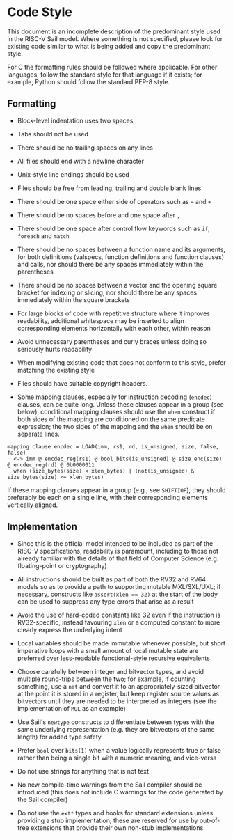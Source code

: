 Code Style
==========

This document is an incomplete description of the predominant style used in the
RISC-V Sail model.
Where something is not specified, please look for existing code similar to what
is being added and copy the predominant style.

For C the formatting rules should be followed where applicable.
For other languages, follow the standard style for that language if it exists;
for example, Python should follow the standard PEP-8 style.

Formatting
----------

* Block-level indentation uses two spaces

* Tabs should not be used

* There should be no trailing spaces on any lines

* All files should end with a newline character

* Unix-style line endings should be used

* Files should be free from leading, trailing and double blank lines

* There should be one space either side of operators such as `=` and `+`

* There should be no spaces before and one space after `,`

* There should be one space after control flow keywords such as `if`, `foreach`
  and `match`

* There should be no spaces between a function name and its arguments, for both
  definitions (valspecs, function definitions and function clauses) and calls,
  nor should there be any spaces immediately within the parentheses

* There should be no spaces between a vector and the opening square bracket for
  indexing or slicing, nor should there be any spaces immediately within the
  square brackets

* For large blocks of code with repetitive structure where it improves
  readability, additional whitespace may be inserted to align corresponding
  elements horizontally with each other, within reason

* Avoid unnecessary parentheses and curly braces unless doing so seriously
  hurts readability

* When modifying existing code that does not conform to this style, prefer
  matching the existing style

* Files should have suitable copyright headers.

* Some mapping clauses, especially for instruction decoding (`encdec`)
  clauses, can be quite long.  Unless these clauses appear in a group
  (see below), conditional mapping clauses should use the `when`
  construct if both sides of the mapping are conditioned on the same
  predicate expression; the two sides of the mapping and the `when`
  should be on separate lines.

```
mapping clause encdec = LOAD(imm, rs1, rd, is_unsigned, size, false, false)
  <-> imm @ encdec_reg(rs1) @ bool_bits(is_unsigned) @ size_enc(size) @ encdec_reg(rd) @ 0b0000011
  when (size_bytes(size) < xlen_bytes) | (not(is_unsigned) & size_bytes(size) <= xlen_bytes)
```

  If these mapping clauses appear in a group (e.g., see `SHIFTIOP`),
  they should preferably be each on a single line, with their
  corresponding elements vertically aligned.

Implementation
--------------

* Since this is the official model intended to be included as part of the
  RISC-V specifications, readability is paramount, including to those not
  already familiar with the details of that field of Computer Science (e.g.
  floating-point or cryptography)

* All instructions should be built as part of both the RV32 and RV64 models so
  as to provide a path to supporting mutable MXL/SXL/UXL; if necessary,
  constructs like `assert(xlen == 32)` at the start of the body can be
  used to suppress any type errors that arise as a result

* Avoid the use of hard-coded constants like 32 even if the instruction is
  RV32-specific, instead favouring `xlen` or a computed constant to
  more clearly express the underlying intent

* Local variables should be made immutable whenever possible, but short
  imperative loops with a small amount of local mutable state are preferred
  over less-readable functional-style recursive equivalents

* Choose carefully between integer and bitvector types, and avoid multiple
  round-trips between the two; for example, if counting something, use a `nat`
  and convert it to an appropriately-sized bitvector at the point it is stored
  in a register, but keep register source values as bitvectors until they are
  needed to be interpreted as integers (see the implementation of `MUL` as an
  example)

* Use Sail's `newtype` constructs to differentiate between types with
  the same underlying representation (e.g. they are bitvectors of the
  same length) for added type safety

* Prefer `bool` over `bits(1)` when a value logically represents true or false
  rather than being a single bit with a numeric meaning, and vice-versa

* Do not use strings for anything that is not text

* No new compile-time warnings from the Sail compiler should be introduced
  (this does not include C warnings for the code generated by the Sail
  compiler)

* Do not use the `ext*` types and hooks for standard extensions unless
  providing a stub implementation; these are reserved for use by out-of-tree
  extensions that provide their own non-stub implementations
